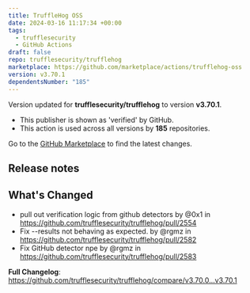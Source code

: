 ```yaml
---
title: TruffleHog OSS
date: 2024-03-16 11:17:34 +00:00
tags:
  - trufflesecurity
  - GitHub Actions
draft: false
repo: trufflesecurity/trufflehog
marketplace: https://github.com/marketplace/actions/trufflehog-oss
version: v3.70.1
dependentsNumber: "185"
---
```



Version updated for **trufflesecurity/trufflehog** to version **v3.70.1**.
- This publisher is shown as 'verified' by GitHub.
- This action is used across all versions by **185** repositories.

Go to the [GitHub Marketplace](https://github.com/marketplace/actions/trufflehog-oss) to find the latest changes.

## Release notes

## What's Changed
* pull out verification logic from github detectors by @0x1 in https://github.com/trufflesecurity/trufflehog/pull/2554
* Fix --results not behaving as expected. by @rgmz in https://github.com/trufflesecurity/trufflehog/pull/2582
* Fix GitHub detector npe by @rgmz in https://github.com/trufflesecurity/trufflehog/pull/2583


**Full Changelog**: https://github.com/trufflesecurity/trufflehog/compare/v3.70.0...v3.70.1
